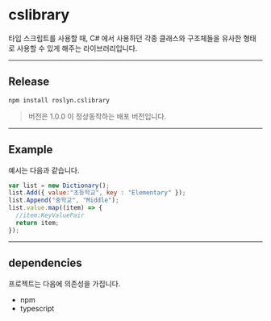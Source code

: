 # cslibrary

타입 스크립트를 사용할 때, C# 에서 사용하던 각종 클래스와 구조체들을 유사한 형태로 사용할 수 있게 해주는 라이브러리입니다.

---

## Release

```shell
npm install roslyn.cslibrary
```

> 버전은 1.0.0 이 정상동작하는 배포 버전입니다. 

---

## Example

예시는 다음과 같습니다.
```javascript
var list = new Dictionary();
list.Add({ value:"초등학교", key : "Elementary" });
list.Append("중학교", "Middle");
list.value.map((item) => {
  //item:KeyValuePair
  return item;
});
```

---

## dependencies

프로젝트는 다음에 의존성을 가집니다.
  - npm 
  - typescript
